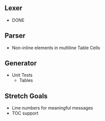 ## Lexer
* DONE

## Parser
* Non-inline elements in multiline Table Cells

## Generator
* Unit Tests
  - Tables
  
## Stretch Goals
* Line numbers for meaningful messages
* TOC support